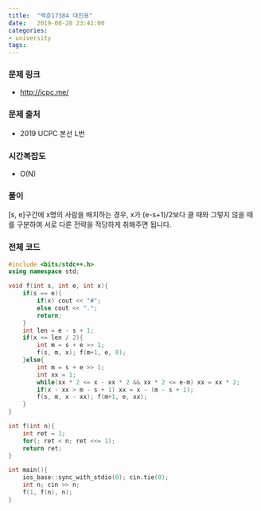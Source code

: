 ```yaml
---
title:  "백준17384 대진표"
date:   2019-08-28 23:41:00
categories:
- university
tags:
---
```


### 문제 링크
* http://icpc.me/

### 문제 출처
* 2019 UCPC 본선 L번

### 시간복잡도
* O(N)

### 풀이
[s, e]구간에 x명의 사람을 배치하는 경우, x가 (e-s+1)/2보다 클 때와 그렇지 않을 때를 구분하여 서로 다른 전략을 적당하게 취해주면 됩니다.

### 전체 코드
```cpp
#include <bits/stdc++.h>
using namespace std;

void f(int s, int e, int x){
	if(s == e){
		if(x) cout << "#";
		else cout << ".";
		return;
	}
	int len = e - s + 1;
	if(x <= len / 2){
		int m = s + e >> 1;
		f(s, m, x); f(m+1, e, 0);
	}else{
		int m = s + e >> 1;
		int xx = 1;
		while(xx * 2 <= x - xx * 2 && xx * 2 <= e-m) xx = xx * 2;
		if(x - xx > m - s + 1) xx = x - (m - s + 1);
		f(s, m, x - xx); f(m+1, e, xx);
	}
}

int f(int n){
	int ret = 1;
	for(; ret < n; ret <<= 1);
	return ret;
}

int main(){
	ios_base::sync_with_stdio(0); cin.tie(0);
	int n; cin >> n;
	f(1, f(n), n);
}
```

